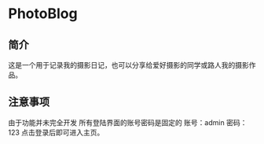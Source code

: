 # PhotoBlog

## 简介
这是一个用于记录我的摄影日记，也可以分享给爱好摄影的同学或路人我的摄影作品。


## 注意事项
由于功能并未完全开发 所有登陆界面的账号密码是固定的
账号：admin
密码：123
点击登录后即可进入主页。
